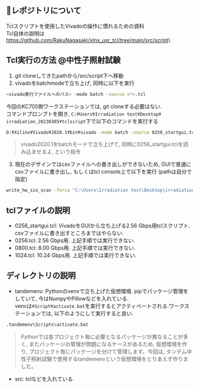 ## 📁レポジトリについて
Tclスクリプトを使用したVivadoの操作に慣れるための資料\
Tcl自体の説明は<a href="url">https://github.com/RakuNagasaki/xlnx_usr_tcl/tree/main/src/script</a>\

## Tcl実行の方法 @中性子照射試験

1. git cloneしてきたpathから/src/script下へ移動
2. vivadoをbatchmodeで立ち上げ, 同時に以下を実行
``` sh
<vivado実行ファイルへのパス> -mode batch -source <*>.tcl
```
今回のKC705側ワークステーションでは, git cloneする必要はない.\
コマンドプロンプトを開き, `C:¥Users¥Irradiation test¥Desktop¥
irradiation_20230305¥tclscript`下で以下のコマンドを実行する
``` sh
D:¥Xilinx¥Vivado¥2020.1¥bin¥vivado -mode batch -source 0256_startgui.tcl
```
> vivado2020.1をbatchモードで立ち上げて, 同時に0256_startgui.tclを読み込ませるよ, という指令

3. 現在のデザインではcsvファイルへの書き出しができないため, GUIで普通にcsvファイルに書き出し, もしくはtcl console上で以下を実行 (pathは自分で指定)
``` sh 
write_hw_sio_scan -force "C:\Users\Irradiation test\Desktop\irradiation_20230305\result\<csvを保存したいpath>.csv" [get_hw_sio_scans {SCAN_1}]
```

## tclファイルの説明
- 0256_startgui.tcl: VivadoをGUIから立ち上げる2.56 Gbps用tclスクリプト. csvファイルに書き出すところまではやらない. 
- 0256.tcl: 2.56 Gbps用. 上記手順では実行できない.
- 0800.tcl: 8.00 Gbps用. 上記手順では実行できない.
- 1024.tcl: 10.24 Gbps用. 上記手順では実行できない.

## ディレクトリの説明
- tandemenv: Pythonのvenvで立ち上げた仮想環境. pipでパッケージ管理をしていて, 今はNumpyやPillowなどを入れている.\
venvは`¥Script¥activate.bat`を実行するとアクティベートされる.ワークステーションでは, 以下のようにして実行すると良い.
``` sh
.tandemenv\Scripts\activate.bat
```
> Pythonでは各プロジェクト毎に必要となるパッケージが異なることが多く, またパッケージの管理が問題になるケースがあるため, 仮想環境を作り, プロジェクト毎にパッケージを分けて管理します。今回は, タンデム中性子照射試験で使用するtandemenvという仮想環境をとりあえず作りました。

- src: tclなどを入れている.
